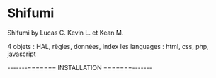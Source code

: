 # Shifumi
Shifumi by Lucas C. Kevin L. et Kean M.

4 objets : HAL, règles, données, index
les languages : html, css, php, javascript

-------======= INSTALLATION =======-------

